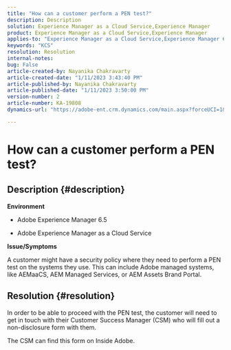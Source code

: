 ```yaml
---
title: "How can a customer perform a PEN test?"
description: Description
solution: Experience Manager as a Cloud Service,Experience Manager
product: Experience Manager as a Cloud Service,Experience Manager
applies-to: "Experience Manager as a Cloud Service,Experience Manager 6.5"
keywords: "KCS"
resolution: Resolution
internal-notes: 
bug: False
article-created-by: Nayanika Chakravarty
article-created-date: "1/11/2023 3:43:40 PM"
article-published-by: Nayanika Chakravarty
article-published-date: "1/11/2023 3:50:00 PM"
version-number: 2
article-number: KA-19808
dynamics-url: "https://adobe-ent.crm.dynamics.com/main.aspx?forceUCI=1&pagetype=entityrecord&etn=knowledgearticle&id=429868b2-c691-ed11-aad1-6045bd006e5a"

---
```

# How can a customer perform a PEN test?

## Description {#description}


<b>Environment</b>

- Adobe Experience Manager 6.5

- Adobe Experience Manager as a Cloud Service

<b>Issue/Symptoms</b>

A customer might have a security policy where they need to perform a PEN test on the systems they use. This can include Adobe managed systems, like AEMaaCS, AEM Managed Services, or AEM Assets Brand Portal.


## Resolution {#resolution}


In order to be able to proceed with the PEN test, the customer will need to get in touch with their Customer Success Manager (CSM) who will fill out a non-disclosure form with them.

The CSM can find this form on Inside Adobe.
